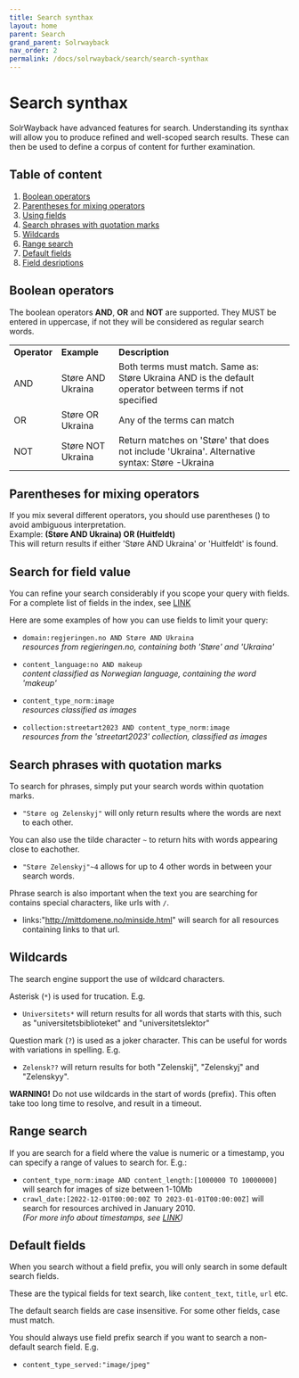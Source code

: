```yaml
---
title: Search synthax
layout: home
parent: Search
grand_parent: Solrwayback
nav_order: 2
permalink: /docs/solrwayback/search/search-synthax
---
```


# Search synthax

SolrWayback have advanced features for search. Understanding its synthax will allow you to produce refined and well-scoped search results. These can then be used to define a corpus of content for further examination.

## Table of content
1. [Boolean operators](#boolean-operators)
2. [Parentheses for mixing operators](#parentheses-for-mixing-operators)
3. [Using fields](#using-fields)
4. [Search phrases with quotation marks](#search-phrases-with-quotation-marks)
5. [Wildcards](#wildcards)
6. [Range search](#range-search)
7. [Default fields](#range-search)
8. [Field desriptions](#field-desriptions)

## Boolean operators
The boolean operators **AND**, **OR** and **NOT** are supported. They MUST be entered in uppercase, if not they will be considered as regular search words. 

|||||
|--- |--- |-- |--- |
|**Operator**|**Example**|**Description**|
|AND|Støre AND Ukraina|Both terms must match.  Same as: Støre Ukraina AND is the default operator between terms if not specified|
|OR|Støre OR Ukraina|Any of the terms can match|
|NOT|Støre NOT Ukraina|Return matches on 'Støre' that does not include 'Ukraina'. Alternative syntax: Støre -Ukraina|

## Parentheses for mixing operators
If you mix several different operators, you should use parentheses () to avoid ambiguous interpretation.<br>
Example: <b>(Støre AND Ukraina) OR (Huitfeldt)</b><br> 
This will return results if either 'Støre AND Ukraina' or 'Huitfeldt' is found.

## Search for field value
You can refine your search considerably if you scope your query with fields. For a complete list of fields in the index, see [LINK](.)

Here are some examples of how you can use fields to limit your query:
- `domain:regjeringen.no AND Støre AND Ukraina`<br>
*resources from regjeringen.no, containing both 'Støre' and 'Ukraina'*

- `content_language:no AND makeup`<br>
*content classified as Norwegian language, containing the word 'makeup'*

- `content_type_norm:image`<br>
*resources classified as images*

- `collection:streetart2023 AND content_type_norm:image`<br>
*resources from the 'streetart2023' collection, classified as images*

## Search phrases with quotation marks
To search for phrases, simply put your search words within quotation marks.

- `"Støre og Zelenskyj"` will only return results where the words are next to each other.

You can also use the tilde character `~` to return hits with words appearing close to eachother.

- `"Støre Zelenskyj"~4` allows for up to 4 other words in between your search words.

Phrase search is also important when the text you are searching for contains special characters, like urls with `/`.
- links:"http://mittdomene.no/minside.html" will search for all resources containing links to that url.

## Wildcards
The search engine support the use of wildcard characters.

Asterisk (`*`) is used for trucation. E.g.
- `Universitets*` will return results for all words that starts with this, such as "universitetsbiblioteket" and "universitetslektor"

Question mark (`?`) is used as a joker character. This can be useful for words with variations in spelling. E.g.
- `Zelensk??` will return results for both "Zelenskij", "Zelenskyj" and "Zelenskyy".

**WARNING!** Do not use wildcards in the start of words (prefix). This often take too long time to resolve, and result in a timeout. 

## Range search
If you are search for a field where the value is numeric or a timestamp, you can specify a range of values to search for. E.g.:
- `content_type_norm:image AND content_length:[1000000 TO 10000000]` will search for images of size between 1-10Mb
- `crawl_date:[2022-12-01T00:00:00Z TO 2023-01-01T00:00:00Z]` will search for resources archived in January 2010.<br>
*(For more info about timestamps, see [LINK](.))*

## Default fields
When you search without a field prefix, you will only search in some default search fields.

These are the typical fields for text search, like `content_text`, `title`, `url` etc.

The default search fields are case insensitive. For some other fields, case must match. <br>

You should always use field prefix search if you want to search a non-default search field. E.g.
- `content_type_served:"image/jpeg"`